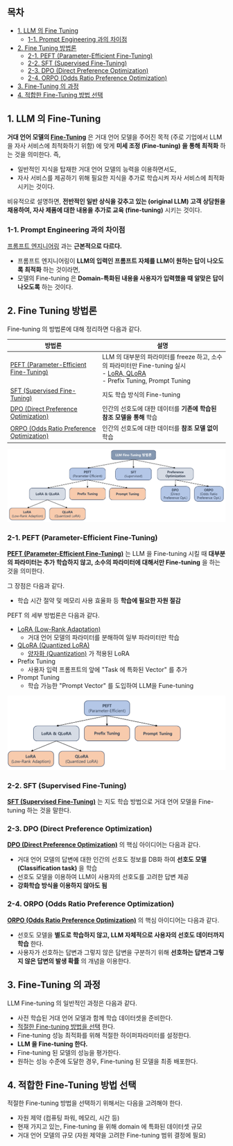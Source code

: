 ## 목차

* [1. LLM 의 Fine Tuning](#1-llm-의-fine-tuning)
  * [1-1. Prompt Engineering 과의 차이점](#1-1-prompt-engineering-과의-차이점) 
* [2. Fine Tuning 방법론](#2-fine-tuning-방법론)
  * [2-1. PEFT (Parameter-Efficient Fine-Tuning)](#2-1-peft-parameter-efficient-fine-tuning) 
  * [2-2. SFT (Supervised Fine-Tuning)](#2-2-sft-supervised-fine-tuning)
  * [2-3. DPO (Direct Preference Optimization)](#2-3-dpo-direct-preference-optimization)
  * [2-4. ORPO (Odds Ratio Preference Optimization)](#2-4-orpo-odds-ratio-preference-optimization)
* [3. Fine-Tuning 의 과정](#3-fine-tuning-의-과정)
* [4. 적합한 Fine-Tuning 방법 선택](#4-적합한-fine-tuning-방법-선택)

## 1. LLM 의 Fine-Tuning

**거대 언어 모델의 [Fine-Tuning](../Deep%20Learning%20Basics/딥러닝_기초_Transfer_Learning.md#3-2-미세-조정-fine-tuning)** 은 거대 언어 모델을 주어진 목적 (주로 기업에서 LLM 을 자사 서비스에 최적화하기 위함) 에 맞게 **미세 조정 (Fine-tuning) 을 통해 최적화** 하는 것을 의미한다. 즉,

* 일반적인 지식을 탑재한 거대 언어 모델의 능력을 이용하면서도,
* 자사 서비스를 제공하기 위해 필요한 지식을 추가로 학습시켜 자사 서비스에 최적화시키는 것이다.

비유적으로 설명하면, **전반적인 일반 상식을 갖추고 있는 (original LLM) 고객 상담원을 채용하여, 자사 제품에 대한 내용을 추가로 교육 (fine-tuning)** 시키는 것이다. 

### 1-1. Prompt Engineering 과의 차이점

[프롬프트 엔지니어링](LLM_기초_Prompt_Engineering.md) 과는 **근본적으로 다르다.**

* 프롬프트 엔지니어링이 **LLM의 입력인 프롬프트 자체를 LLM이 원하는 답이 나오도록 최적화** 하는 것이라면,
* 모델의 Fine-tuning 은 **Domain-특화된 내용을 사용자가 입력했을 때 알맞은 답이 나오도록** 하는 것이다.

## 2. Fine Tuning 방법론

Fine-tuning 의 방법론에 대해 정리하면 다음과 같다.

| 방법론                                                                                                                   | 설명                                                                                                                                          |
|-----------------------------------------------------------------------------------------------------------------------|---------------------------------------------------------------------------------------------------------------------------------------------|
| [PEFT (Parameter-Efficient Fine-Tuning)](LLM_기초_Fine_Tuning_PEFT)                                                     | LLM 의 대부분의 파라미터를 freeze 하고, 소수의 파라미터만 Fine-tuning 실시<br>- [LoRA, QLoRA](LLM_기초_Fine_Tuning_LoRA_QLoRA.md)<br>- Prefix Tuning, Prompt Tuning |
| [SFT (Supervised Fine-Tuning)](LLM_기초_Fine_Tuning_SFT)                                                                | 지도 학습 방식의 Fine-tuning                                                                                                                       |
| [DPO (Direct Preference Optimization)](LLM_기초_Fine_Tuning_DPO_ORPO.md#2-dpo-direct-preference-optimization)           | 인간의 선호도에 대한 데이터를 **기존에 학습된 참조 모델을 통해** 학습                                                                                                   |
| [ORPO (Odds Ratio Preference Optimization)](LLM_기초_Fine_Tuning_DPO_ORPO.md#3-orpo-odds-ratio-preference-optimization) | 인간의 선호도에 대한 데이터를 **참조 모델 없이** 학습                                                                                                            |

![image](images/Fine_Tuning_1.PNG)

### 2-1. PEFT (Parameter-Efficient Fine-Tuning)

**[PEFT (Parameter-Efficient Fine-Tuning)](LLM_기초_Fine_Tuning_PEFT)** 는 LLM 을 Fine-tuning 시킬 때 **대부분의 파라미터는 추가 학습하지 않고, 소수의 파라미터에 대해서만 Fine-tuning** 을 하는 것을 의미한다.

그 장점은 다음과 같다.

* 학습 시간 절약 및 메모리 사용 효율화 등 **학습에 필요한 자원 절감**

PEFT 의 세부 방법론은 다음과 같다.

* [LoRA (Low-Rank Adaptation)](LLM_기초_Fine_Tuning_LoRA_QLoRA.md#2-lora-low-rank-adaptation)
  * 거대 언어 모델의 파라미터를 분해하여 일부 파라미터만 학습 
* [QLoRA (Quantized LoRA)](LLM_기초_Fine_Tuning_LoRA_QLoRA.md#3-qlora-quantized-lora)
  * [양자화 (Quantization)](LLM_기초_Quantization.md) 가 적용된 LoRA
* Prefix Tuning
  * 사용자 입력 프롬프트의 앞에 "Task 에 특화된 Vector" 를 추가
* Prompt Tuning
  * 학습 가능한 "Prompt Vector" 를 도입하여 LLM을 Fune-tuning 

![image](images/Fine_Tuning_2.PNG)

### 2-2. SFT (Supervised Fine-Tuning)

**[SFT (Supervised Fine-Tuning)](LLM_기초_Fine_Tuning_SFT.md)** 는 지도 학습 방법으로 거대 언어 모델을 Fine-tuning 하는 것을 말한다.

### 2-3. DPO (Direct Preference Optimization)

**[DPO (Direct Preference Optimization)](LLM_기초_Fine_Tuning_DPO_ORPO.md#2-dpo-direct-preference-optimization)** 의 핵심 아이디어는 다음과 같다.

* 거대 언어 모델의 답변에 대한 인간의 선호도 정보를 DB화 하여 **선호도 모델 (Classification task)** 을 학습
* 선호도 모델을 이용하여 LLM이 사용자의 선호도를 고려한 답변 제공
* **강화학습 방식을 이용하지 않아도 됨**

### 2-4. ORPO (Odds Ratio Preference Optimization)

**[ORPO (Odds Ratio Preference Optimization)](LLM_기초_Fine_Tuning_DPO_ORPO.md#3-orpo-odds-ratio-preference-optimization)** 의 핵심 아이디어는 다음과 같다.

* 선호도 모델을 **별도로 학습하지 않고, LLM 자체적으로 사용자의 선호도 데이터까지 학습** 한다.
* 사용자가 선호하는 답변과 그렇지 않은 답변을 구분하기 위해 **선호하는 답변과 그렇지 않은 답변의 발생 확률** 의 개념을 이용한다.

## 3. Fine-Tuning 의 과정

LLM Fine-tuning 의 일반적인 과정은 다음과 같다.

* 사전 학습된 거대 언어 모델과 함께 학습 데이터셋을 준비한다.
* [적절한 Fine-tuning 방법을 선택](#4-적합한-fine-tuning-방법-선택) 한다.
* Fine-tuning 성능 최적화를 위해 적절한 하이퍼파라미터를 설정한다.
* **LLM 을 Fine-tuning 한다.**
* Fine-tuning 된 모델의 성능을 평가한다.
* 원하는 성능 수준에 도달한 경우, Fine-tuning 된 모델을 최종 배포한다.

## 4. 적합한 Fine-Tuning 방법 선택

적절한 Fine-tuning 방법을 선택하기 위해서는 다음을 고려해야 한다.

* 자원 제약 (컴퓨팅 파워, 메모리, 시간 등)
* 현재 가지고 있는, Fine-tuning 을 위해 domain 에 특화된 데이터셋 규모
* 거대 언어 모델의 규모 (자원 제약을 고려한 Fine-tuning 범위 결정에 필요)

